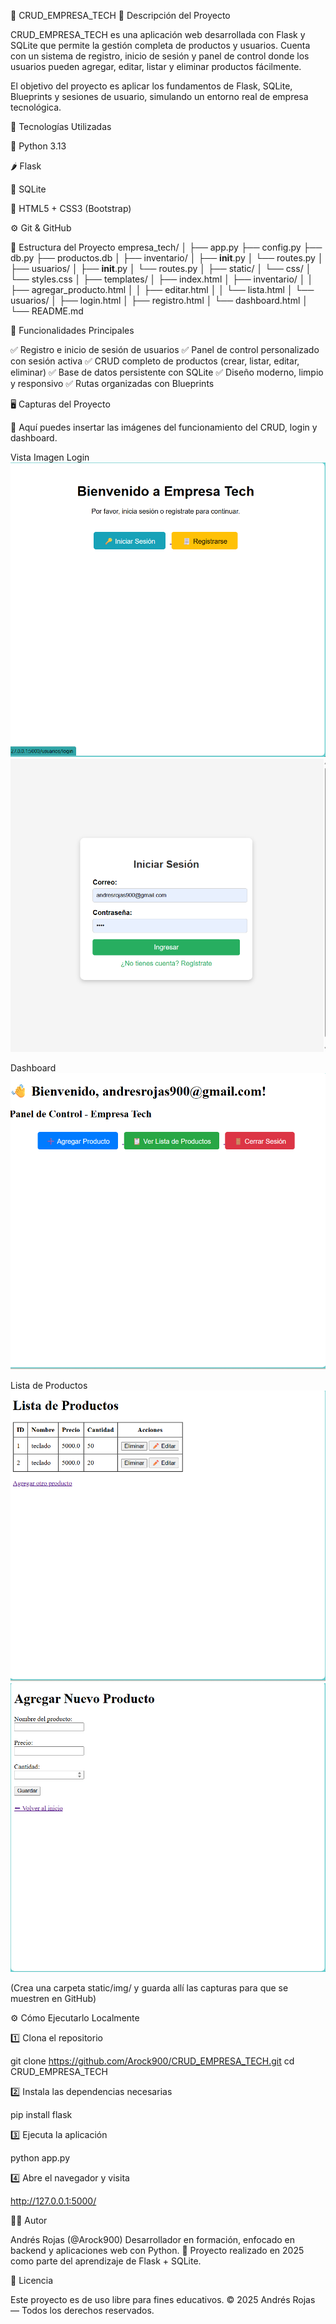 🏢 CRUD_EMPRESA_TECH
🧩 Descripción del Proyecto

CRUD_EMPRESA_TECH es una aplicación web desarrollada con Flask y SQLite que permite la gestión completa de productos y usuarios.
Cuenta con un sistema de registro, inicio de sesión y panel de control donde los usuarios pueden agregar, editar, listar y eliminar productos fácilmente.

El objetivo del proyecto es aplicar los fundamentos de Flask, SQLite, Blueprints y sesiones de usuario, simulando un entorno real de empresa tecnológica.

🚀 Tecnologías Utilizadas

🐍 Python 3.13

🌶️ Flask

💾 SQLite

🎨 HTML5 + CSS3 (Bootstrap)

⚙️ Git & GitHub

🧱 Estructura del Proyecto
empresa_tech/
│
├── app.py
├── config.py
├── db.py
├── productos.db
│
├── inventario/
│   ├── __init__.py
│   └── routes.py
│
├── usuarios/
│   ├── __init__.py
│   └── routes.py
│
├── static/
│   └── css/
│       └── styles.css
│
├── templates/
│   ├── index.html
│   ├── inventario/
│   │   ├── agregar_producto.html
│   │   ├── editar.html
│   │   └── lista.html
│   └── usuarios/
│       ├── login.html
│       ├── registro.html
│       └── dashboard.html
│
└── README.md

🧠 Funcionalidades Principales

✅ Registro e inicio de sesión de usuarios
✅ Panel de control personalizado con sesión activa
✅ CRUD completo de productos (crear, listar, editar, eliminar)
✅ Base de datos persistente con SQLite
✅ Diseño moderno, limpio y responsivo
✅ Rutas organizadas con Blueprints

🖥️ Capturas del Proyecto

📌 Aquí puedes insertar las imágenes del funcionamiento del CRUD, login y dashboard.

Vista	Imagen
Login	
![alt text](image.png)
![alt text](image-1.png)

Dashboard	
![alt text](image-2.png)

Lista de Productos	
![alt text](image-3.png)
![alt text](image-4.png)


(Crea una carpeta static/img/ y guarda allí las capturas para que se muestren en GitHub)

⚙️ Cómo Ejecutarlo Localmente

1️⃣ Clona el repositorio

git clone https://github.com/Arock900/CRUD_EMPRESA_TECH.git
cd CRUD_EMPRESA_TECH


2️⃣ Instala las dependencias necesarias

pip install flask


3️⃣ Ejecuta la aplicación

python app.py


4️⃣ Abre el navegador y visita

http://127.0.0.1:5000/

👨‍💻 Autor

Andrés Rojas (@Arock900)
Desarrollador en formación, enfocado en backend y aplicaciones web con Python.
📅 Proyecto realizado en 2025 como parte del aprendizaje de Flask + SQLite.

🧾 Licencia

Este proyecto es de uso libre para fines educativos.
© 2025 Andrés Rojas — Todos los derechos reservados.
